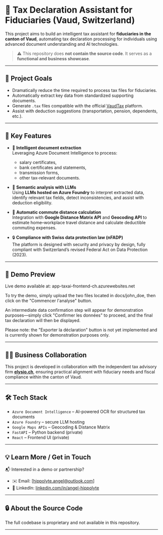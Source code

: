 # 🧾 Tax Declaration Assistant for Fiduciaries (Vaud, Switzerland)

This project aims to build an intelligent tax assistant for **fiduciaries in the canton of Vaud**, automating tax declaration processing for individuals using advanced document understanding and AI technologies.

> ⚠️ This repository does **not contain the source code**. It serves as a **functional and business showcase**.

---

## 🚀 Project Goals

- Dramatically reduce the time required to process tax files for fiduciaries.
- Automatically extract key data from standardized supporting documents.
- Generate `.tax` files compatible with the official [VaudTax](https://www.vd.ch/etat-droit-finances/impots/impots-pour-les-individus/remplir-ma-declaration-dimpot/vaudtax) platform.
- Assist with deduction suggestions (transportation, pension, dependents, etc.).

---

## 🧠 Key Features

- 📄 **Intelligent document extraction**  
  Leveraging Azure Document Intelligence to process:
  - salary certificates,
  - bank certificates and statements,
  - transmission forms,
  - other tax-relevant documents.

- 🤖 **Semantic analysis with LLMs**  
  Using **LLMs hosted on Azure Foundry** to interpret extracted data, identify relevant tax fields, detect inconsistencies, and assist with deduction eligibility.

- 📍 **Automatic commute distance calculation**  
  Integration with **Google Distance Matrix API** and **Geocoding API** to estimate home–workplace travel distance and calculate deductible commuting expenses.

- 🔒 **Compliance with Swiss data protection law (nFADP)**  
  The platform is designed with security and privacy by design, fully compliant with Switzerland’s revised Federal Act on Data Protection (2023).

---

## 🔗 Demo Preview
Live demo available at: app-taxai-frontend-ch.azurewebsites.net

To try the demo, simply upload the two files located in docs/john_doe, then click on the "Commencer l'analyse" button.

An intermediate data confirmation step will appear for demonstration purposes—simply click "Confirmer les données" to proceed, and the final tax declaration will then be displayed.

Please note: the "Exporter la déclaration" button is not yet implemented and is currently shown for demonstration purposes only.

---

## 🧑‍💼 Business Collaboration

This project is developed in collaboration with the independent tax advisory firm [**elysio.ch**](https://elysio.ch/), ensuring practical alignment with fiduciary needs and fiscal compliance within the canton of Vaud.

---

## 🛠️ Tech Stack

- `Azure Document Intelligence` – AI-powered OCR for structured tax documents
- `Azure Foundry` – secure LLM hosting
- `Google Maps APIs` – Geocoding & Distance Matrix
- `FastAPI` – Python backend (private)
- `React` – Frontend UI (private)

---

## 💡 Learn More / Get in Touch

📬 Interested in a demo or partnership?

- ✉️ Email: [hippolyte.angel@outlook.com]  
- 💼 LinkedIn: [linkedin.com/in/angel-hippolyte](https://linkedin.com/in/angel-hippolyte)

---

## 🔒 About the Source Code

The full codebase is proprietary and not available in this repository.

---
